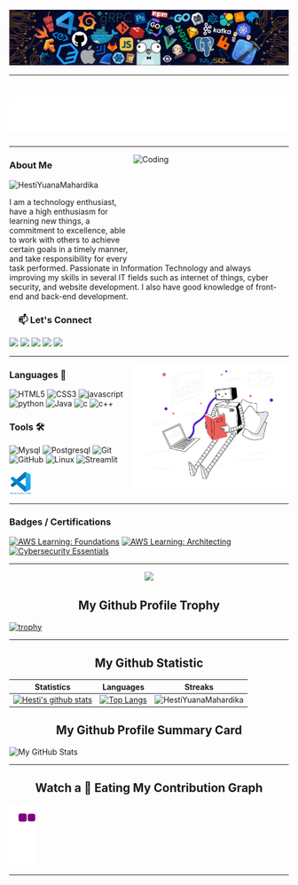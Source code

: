 ![](https://github.com/HestiYuanaMahardika/HestiYuanaMahardika/blob/main/HeaderGitHub.png)

<hr>
<h1 align="center"><img src="https://github.com/HestiYuanaMahardika/HestiYuanaMahardika/blob/main/Hello.svg" width="600px"></h1>
<hr>

<img align="right" alt="Coding" width="280" height="190" src="https://github.com/Ayushparikh-code/Ayushparikh-code/blob/main/coding-freak%20(1).gif">
<!--<img align="right" height="190" width="280" src="https://cdn.dribbble.com/users/2238041/screenshots/4763918/working.gif" /> </a> -->

<h3><a id="user-content-about-me" class="anchor" aria-hidden="true" href="#about-me"></a> About  Me</h3>
<p align="left"> <img src="https://komarev.com/ghpvc/?username=HestiYuanaMahardika&label=Profile%20views&color=f20a0a&style=flat" alt="HestiYuanaMahardika" /> </p>
I am a technology enthusiast, have a high enthusiasm for learning new things, a commitment to excellence, able to work with others to achieve certain goals in a timely manner, and take responsibility for every task performed. Passionate in Information Technology and always improving my skills in several IT fields such as internet of things, cyber security, and website development. I also have good knowledge of front-end and back-end development.

<!-- <img src="https://github.com/rajput2107/rajput2107/blob/master/Assets/Handshake.gif" width="40px">I’m looking to collaborate on **Open-Source Projects** -->

<!-- START NEW SECTION -->
 <!-- CONNECT WITH ME LINKS -->
 <h3><a id="user-content-about-me" class="anchor" aria-hidden="true" href="#about-me"><svg class="octicon octicon-link" viewBox="0 0 16 16" version="1.1" width="16" height="16" aria-hidden="true"></a>📫 Let's Connect
 </h3>
  <a href="https://www.linkedin.com/in/hesti-yuana-mahardika-b5aa21250/"><img src="https://img.shields.io/badge/Linkedin-0A66C2?style=for-the-badge&logo=Linkedin&logoColor=white" target="_blank"></a>
  <a href="https://github.com/HestiYuanaMahardika"><img src="https://img.shields.io/badge/Github-181717?style=for-the-badge&logo=Github&logoColor=white" target="_blank"></a>
  <a href="https://www.youtube.com/channel/UCN6dc_-5lgKrw-niuBE0xTA" target="_blank"><img src="https://img.shields.io/badge/YouTube-FF0000?style=for-the-badge&logo=youtube&logoColor=white" target="_blank"></a>
  <a href="https://instagram.com/hestiyuanam" target="_blank"><img src="https://img.shields.io/badge/-Instagram-%23E4405F?style=for-the-badge&logo=instagram&logoColor=white" target="_blank"></a>
  <a href = "mailto:hestiyuana9@gmail.com"><img src="https://img.shields.io/badge/-Gmail-%23333?style=for-the-badge&logo=gmail&logoColor=white" target="_blank"></a>
  <br>
<hr>
 
 
 <!-- START NEW SECTION -->
 
<img align="right" alt="ArtificialIntelligence" width="280" height="225" src="artificialintelligence.svg" />
 
### Languages 🚧 

![HTML5](https://icongr.am/devicon/html5-original.svg?size=50&color=currentColor)
![CSS3](https://icongr.am/devicon/css3-original.svg?size=50&color=currentColor)
![javascript](https://icongr.am/devicon/javascript-original.svg?size=50&color=currentColor)
![python](https://icongr.am/devicon/python-original.svg?size=50&color=currentColor)
![Java](https://icongr.am/devicon/java-original.svg?size=50&color=currentColor)
![c](https://icongr.am/devicon/c-original.svg?size=50&color=currentColor)
![c++](https://icongr.am/devicon/cplusplus-original.svg?size=50&color=currentColor)

 
### Tools 🛠 

![Mysql](https://icongr.am/devicon/mysql-original-wordmark.svg?size=50&color=currentColor)
![Postgresql](https://icongr.am/devicon/postgresql-original.svg?size=50&color=currentColor)
![Git](https://icongr.am/devicon/git-original.svg?size=50&color=currentColor)
![GitHub](https://icongr.am/devicon/github-original.svg?size=50&color=currentColor)
![Linux](https://icongr.am/devicon/linux-original.svg?size=50&color=currentColor)
![Streamlit](https://raw.githubusercontent.com/rlew631/rlew631/b09a7af3f30f8b5a5428dbeb07b9021622018685/red_streamlit.svg)
<div>
<img src="https://github.com/devicons/devicon/blob/master/icons/vscode/vscode-original-wordmark.svg" title="vscode" **alt="vscode" width="40" height="40"/>
</div>
<hr>

### Badges / Certifications

<!--START_SECTION:badges-->
[![AWS Learning: Foundations](https://images.credly.com/size/120x120/images/73e4a58b-a8ef-41a3-a7db-9183dd269882/image.png)](https://www.credly.com/earner/earned/badge/9d5df81a-dda0-49cf-8f58-6ca95a521021 "AWS Learning: Foundations")
[![AWS Learning: Architecting](https://images.credly.com/size/120x120/images/2f7b0627-48a0-4894-8d46-3245bdfe0463/image.png)](https://www.credly.com/earner/earned/badge/e296b346-2dcd-4b59-b57e-c2d2f4ea23b0 "AWS Learning: Architecting")
[![Cybersecurity Essentials](https://images.credly.com/size/100x100/images/054913b2-e271-49a2-a1a4-9bf1c1f9a404/CyberEssentials.png)](http://www.credly.com/badges/89a876fe-2d21-4182-b6d4-9642cbd476e1 "Cybersecurity Essentials")
</div>
<hr>

  
<!-- START NEW SECTION -->
<p align="center">
  <img width="100" src="https://user-images.githubusercontent.com/6661165/91657958-61b4fd00-eb00-11ea-9def-dc7ef5367e34.png" />  
  <h2 align="center">My Github Profile Trophy</h2>
</p>

[![trophy](https://github-profile-trophy.vercel.app/?username=HestiYuanaMahardika&theme=radical&margin-w=40&margin-h=40)](https://github.com/HestiYuanaMahardika)

<hr>


<!-- START NEW SECTION -->
<p align="center">
 <h2 align="center">My Github Statistic</h2>

|Statistics|Languages|Streaks|
|-|-|-|
|[![Hesti's github stats](https://github-readme-stats.vercel.app/api?username=HestiYuanaMahardika&show_icons=true&theme=dracula&include_title=true)](https://github.com/HestiYuanaMahardika)|[![Top Langs](https://github-readme-stats.vercel.app/api/top-langs/?username=HestiYuanaMahardika&show_icons=true&theme=dracula&layout=compact&hide_title=true)](https://github.com/HestiYuanaMahardika)|![HestiYuanaMahardika](https://github-readme-streak-stats.herokuapp.com/?user=HestiYuanaMahardika&theme=radical&date_format=M%20j%5B%2C%20Y%5D&ring=ff3068&fire=ff3068&sideNums=ff3068)


<h2 align="center">My Github Profile Summary Card</h2>
 
<picture>
  <source media="(prefers-color-scheme: dark)" srcset="https://github-profile-summary-cards.vercel.app/api/cards/profile-details?username=HestiYuanaMahardika&theme=nord_dark">
  <source media="(prefers-color-scheme: light)"srcset="https://github-profile-summary-cards.vercel.app/api/cards/profile-details?username=HestiYuanaMahardika&theme=nord_bright">
  <img alt="My GitHub Stats" src="https://github-profile-summary-cards.vercel.app/api/cards/profile-details?username=HestiYuanaMahardika&theme=nord_dark">
</picture>
<hr>


<!-- START NEW SECTION -->
<h2 align = 'Center'>Watch a 🐍 Eating My Contribution Graph</h2>

![snake gif](https://github.com/HestiYuanaMahardika/HestiYuanaMahardika/blob/output/github-contribution-grid-snake.gif)
<hr>
